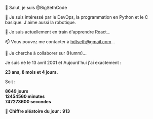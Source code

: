 👋 Salut, je suis @BigSethCode
                                        
👀 Je suis intéressé par le DevOps, la programmation en Python et le C basique. J'aime aussi la robotique.

🌱 Je suis actuellement en train d'apprendre React...

📫 Vous pouvez me contacter à hdtseth@gmail.com...

💞️ Je cherche à collaborer sur (Humm)...

Je suis né le 13 avril 2001 et Aujourd'hui j'ai exactement :

**23 ans, 8 mois et 4 jours.**

Soit :

**8649 jours**  
**12454560 minutes**  
**747273600 secondes**

🎲 **Chiffre aléatoire du jour : 913**


